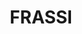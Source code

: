 ---
title: "FRASSI"
description: "FRASSI"
layout: shop
keywords:
  - 美食競賽
  - 台灣美食
  - 美食精選
datePublished: "2025-06-30"
dateModified: "2025-07-05"
city: "台北市"
district: "中山區"
address: "台北市中山區樂群三路299號1樓"
phone: "0285026383"
geo: "25.08284602265379, 121.5591589303933"
google_map: "https://maps.app.goo.gl/5wvjyNiHCT7kRK4HA"
footinder: "https://footinder.com.tw/%E5%8F%B0%E5%8C%97%E5%B8%82%E4%B8%AD%E5%B1%B1%E5%8D%80/50250/"
official: "https://www.frassi.com.tw/"
award:
  - name: "500盤"
    year: "2024"
    entries:
      - dishes:
          - "手工義式雞蛋麵、松露、帕瑪森起司"

---